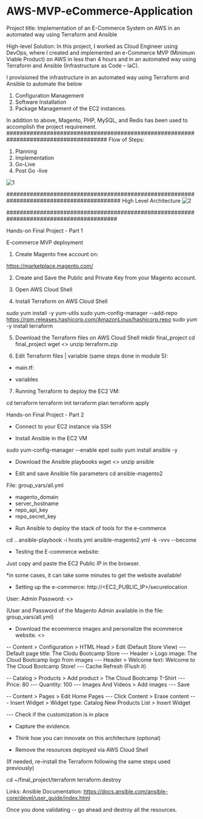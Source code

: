 # AWS-MVP-eCommerce-Application
Project title:
Implementation of an E-Commerce System on AWS in an automated way using Terraform and Ansible
 
High-level Solution:
In this project, I worked as Cloud Engineer using DevOps, where I created and implemented an e-Commerce MVP (Minimum Viable Product) on AWS in less than 4 hours and in an automated way using Terraform and Ansible (Infrastructure as Code – IaC).

I provisioned the infrastructure in an automated way using Terraform and Ansible to automate the below
1. Configuration Management
2. Software Installation
3. Package Management of the EC2 instances.

In addition to above, Magento, PHP, MySQL, and Redis has been used to accomplish the project requirement.
######################################################################################
Flow of Steps:

1. Planning
2. Implementation
3. Go-Live
4. Post Go -live

![1](https://user-images.githubusercontent.com/26733874/199480192-8f20d548-03d0-4c11-89a5-2337eec67c08.png)



##########################################################################################
High Level Architecture
![2](https://user-images.githubusercontent.com/26733874/199480212-cab66c46-3882-44af-ab53-a3670b0a1ce9.png)


#########################################################################################

Hands-on Final Project - Part 1

E-commerce MVP deployment

1. Create Magento free account on:

https://marketplace.magento.com/ 

2. Create and Save the Public and Private Key from your Magento account.

3. Open AWS Cloud Shell

4. Install Terraform on AWS Cloud Shell

sudo yum install -y yum-utils
sudo yum-config-manager --add-repo https://rpm.releases.hashicorp.com/AmazonLinux/hashicorp.repo
sudo yum -y install terraform

5. Download the Terraform files on AWS Cloud Shell
mkdir final_project
cd final_project
wget <<upload terrafrom scripts in the project into S3 and download from there>>
unzip terraform.zip

6. Edit Terraform files | variable (same steps done in module 5):

- main.tf:
* variables

7. Running Terraform to deploy the EC2 VM:

cd terraform
terraform init
terraform plan
terraform apply

Hands-on Final Project - Part 2

- Connect to your EC2 instance via SSH

- Install Ansible in the EC2 VM

sudo yum-config-manager --enable epel
sudo yum install ansible -y

- Download the Ansible playbooks
wget <<upload ansible scripts in the project into S3 and download from there>>
unzip ansible

- Edit and save Ansible file parameters
cd ansible-magento2

File: group_vars/all.yml

* magento_domain
* server_hostname
* repo_api_key
* repo_secret_key

- Run Ansible to deploy the stack of tools for the e-commerce

cd ..
ansible-playbook -i hosts.yml ansible-magento2.yml -k -vvv --become

- Testing the E-commerce website:

Just copy and paste the EC2 Public IP in the browser.

*in some cases, it can take some minutes to get the website available!

- Setting up the e-commerce:
http://<EC2_PUBLIC_IP>/securelocation

User: Admin
Password: <<you can get this from magento files>>

(User and Password of the Magento Admin available in the file: group_vars/all.yml)

- Download the ecommerce images and personalize the ecommerce website.
<<upload images in the project into S3 and download from there>>

-- Content > Configuration > HTML Head > Edit (Default Store View)
--- Default page title: The Clodu Bootcamp Store
--- Header > Logo image: The Cloud Bootcamp logo from images
--- Header > Welcome text: Welcome to The Cloud Bootcamp Store!
--- Cache Refresh (Flush it)

-- Catalog > Products > Add product > The Cloud Bootcamp T-Shirt
--- Price: 80
--- Quantity: 100
--- Images And Videos > Add images
--- Save

-- Content > Pages > Edit Home Pages
--- Click Content > Erase content
--- Insert Widget > Widget type: Catalog New Products List > Insert Widget

--- Check if the customization is in place

- Capture the evidence.

- Think how you can innovate on this architecture (optional)

- Remove the resources deployed via AWS Cloud Shell

(If needed, re-install the Terraform following the same steps used previously)

cd ~/final_project/terraform
terraform destroy

Links:
Ansible Documentation: https://docs.ansible.com/ansible-core/devel/user_guide/index.html 
        
Once you done validating -- go ahead and destroy all the resources.      
